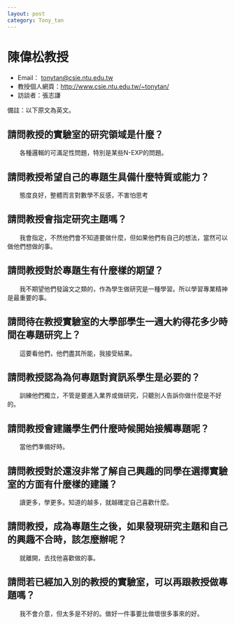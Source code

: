 ```yaml
---
layout: post
category: Tony_tan
---
```


#  陳偉松教授
- Email： tonytan@csie.ntu.edu.tw
- 教授個人網頁：<http://www.csie.ntu.edu.tw/~tonytan/>
- 訪談者：張志謙

備註：以下原文為英文。

## 請問教授的實驗室的研究領域是什麼？
&emsp;&emsp;各種邏輯的可滿足性問題，特別是某些N-EXP的問題。

## 請問教授希望自己的專題生具備什麼特質或能力？
&emsp;&emsp;態度良好，整體而言對數學不反感，不害怕思考

## 請問教授會指定研究主題嗎？
&emsp;&emsp;我會指定，不然他們會不知道要做什麼，但如果他們有自己的想法，當然可以做他們想做的事。

## 請問教授對於專題生有什麼樣的期望？
&emsp;&emsp;我不期望他們發論文之類的，作為學生做研究是一種學習。所以學習專業精神是最重要的事。

## 請問待在教授實驗室的大學部學生一週大約得花多少時間在專題研究上？
&emsp;&emsp;這要看他們，他們盡其所能，我接受結果。

## 請問教授認為為何專題對資訊系學生是必要的？
&emsp;&emsp;訓練他們獨立，不管是要進入業界或做研究，只聽別人告訴你做什麼是不好的。

## 請問教授會建議學生們什麼時候開始接觸專題呢？
&emsp;&emsp;當他們準備好時。

## 請問教授對於還沒非常了解自己興趣的同學在選擇實驗室的方面有什麼樣的建議？
&emsp;&emsp;讀更多，學更多。知道的越多，就越確定自己喜歡什麼。

## 請問教授，成為專題生之後，如果發現研究主題和自己的興趣不合時，該怎麼辦呢？
&emsp;&emsp;就離開，去找他喜歡做的事。

## 請問若已經加入別的教授的實驗室，可以再跟教授做專題嗎？
&emsp;&emsp;我不會介意，但太多是不好的。做好一件事要比做壞很多事來的好。
